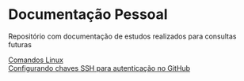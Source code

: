 # Documentação Pessoal
Repositório com documentação de estudos realizados para consultas futuras

[Comandos Linux](https://github.com/jpmjunior/documentacao-pessoal/blob/main/comandos-linux.md)  
[Configurando chaves SSH para autenticação no GitHub](https://github.com/jpmjunior/documentacao-pessoal/blob/main/chaves-ssh-github.md)
